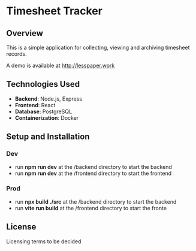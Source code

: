 # Timesheet Tracker

## Overview

This is a simple application for collecting, viewing and archiving timesheet records. 

A demo is available at <a href="lesspaper.work">http://lesspaper.work</a>

## Technologies Used

- **Backend**: Node.js, Express
- **Frontend**: React
- **Database**: PostgreSQL
- **Containerization**: Docker

## Setup and Installation
### Dev
- run **npm run dev** at the /backend directory to start the backend
- run **npm run dev** at the /frontend directory to start the frontend
### Prod
- run **npx build ./src** at the /backend directory to start the backend
- run **vite run build** at the /frontend directory to start the fronte

## License

Licensing terms to be decided
